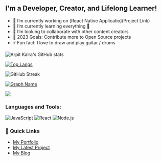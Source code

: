 ## I'm a Developer, Creator, and Lifelong Learner!

- 🔭 I’m currently working on [React Native Applicatio](Project Link)
- 🌱 I’m currently learning everything 🤣
- 👯 I’m looking to collaborate with other content creators
- 🥅 2023 Goals: Contribute more to Open Source projects
- ⚡ Fun fact: I love to draw and play guitar / drums


![Arpit Kalra's GitHub stats](https://github-readme-stats.vercel.app/api?Arpit1379=Arpit1379&show_icons=true&theme=radical)

[![Top Langs](https://github-readme-stats.vercel.app/api/top-langs/?username=yourusername&layout=compact&theme=vision-friendly-dark)](https://github.com/anuraghazra/github-readme-stats)


![GitHub Streak](https://github-readme-streak-stats.herokuapp.com/?user=yourusername&theme=dark&background=000000)

[![Graph Name](https://yourimagehost.com/path/to/graph_preview.png)](https://yourhost.com/path/to/interactive_graph)


![](https://komarev.com/ghpvc/?username=yourusername&color=green)

### Languages and Tools:

![JavaScript](https://img.shields.io/badge/-JavaScript-black?style=flat-square&logo=javascript)
![React](https://img.shields.io/badge/-React-black?style=flat-square&logo=react)
![Node.js](https://img.shields.io/badge/-Node.js-black?style=flat-square&logo=node.js)

### 🚀 Quick Links

- [My Portfolio](https://yourwebsite.com)
- [My Latest Project](https://github.com/yourusername/projectname)
- [My Blog](https://yourblog.com)

<!---
Arpit1379/Arpit1379 is a ✨ special ✨ repository because its `README.md` (this file) appears on your GitHub profile.
You can click the Preview link to take a look at your changes.
--->
